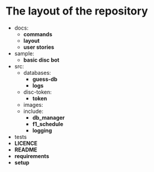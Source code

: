# The layout of the repository

- docs:
  - **commands**
  - **layout**
  - **user stories**
- sample:
  - **basic disc bot**
- src:
  - databases:
    - **guess-db**
    - **logs**
  - disc-token:
    - **token**
  - images:
  - include:
    - **db_manager**
    - **f1_schedule**
    - **logging**
- tests
- **LICENCE**
- **README**
- **requirements**
- **setup**